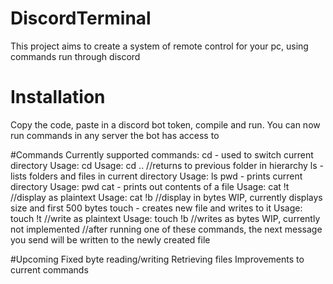 # DiscordTerminal

This project aims to create a system of remote control for your pc, using commands run through discord

# Installation

Copy the code, paste in a discord bot token, compile and run.
You can now run commands in any server the bot has access to

#Commands
Currently supported commands:
  cd - used to switch current directory
    Usage: cd <folder in current directory>
    Usage: cd ..      //returns to previous folder in hierarchy
  ls - lists folders and files in current directory
    Usage: ls
  pwd - prints current directory
    Usage: pwd
  cat - prints out contents of a file
    Usage: cat !t <name of file>  //display as plaintext
    Usage: cat !b <name of file>  //display in bytes WIP, currently displays size and first 500 bytes
  touch - creates new file and writes to it
    Usage: touch !t <name of new file> //write as plaintext
    Usage: touch !b <name of new file> //writes as bytes WIP, currently not implemented
    //after running one of these commands, the next message you send will be written to the newly created file
   
#Upcoming
  Fixed byte reading/writing
  Retrieving files
  Improvements to current commands
